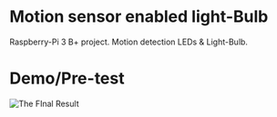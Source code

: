 # Motion sensor enabled light-Bulb
Raspberry-Pi 3 B+ project. Motion detection LEDs &amp; Light-Bulb.
# Demo/Pre-test
![The FInal Result](img_url.png)

